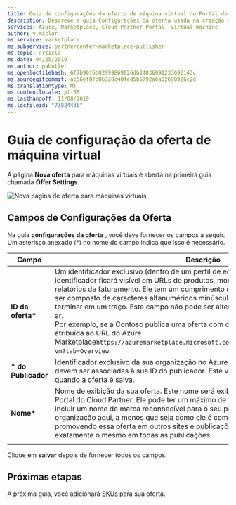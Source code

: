 ```yaml
---
title: Guia de configurações da oferta de máquina virtual no Portal do Cloud Partner para o Azure Marketplace
description: Descreve a guia Configurações da oferta usada na criação de uma oferta de VM do Marketplace do Azure.
services: Azure, Marketplace, Cloud Partner Portal, virtual machine
author: v-miclar
ms.service: marketplace
ms.subservice: partnercenter-marketplace-publisher
ms.topic: article
ms.date: 04/25/2019
ms.author: pabutler
ms.openlocfilehash: 6f7b90f6b02999869026db24836091233692143c
ms.sourcegitcommit: ac56ef07d86328c40fed5b5792a6a02698926c2d
ms.translationtype: MT
ms.contentlocale: pt-BR
ms.lasthandoff: 11/08/2019
ms.locfileid: "73824436"
---
```

# <a name="virtual-machine-offer-settings-tab"></a>Guia de configuração da oferta de máquina virtual

A página **Nova oferta** para máquinas virtuais é aberta na primeira guia chamada **Offer Settings**.  

![Nova página de oferta para máquinas virtuais](./media/publishvm_004.png)


## <a name="offer-settings-fields"></a>Campos de Configurações da Oferta

Na guia **configurações da oferta** , você deve fornecer os campos a seguir.  Um asterisco anexado (*) no nome do campo indica que isso é necessário. 

|  **Campo**       |     **Descrição**                                                          |
|  ---------       |     ---------------                                                          |
| **ID da oferta\***   | Um identificador exclusivo (dentro de um perfil de editor) para a oferta. Esse identificador ficará visível em URLs de produtos, modelos do Azure Resource Manager e relatórios de faturamento. Ele tem um comprimento máximo de 50 caracteres, só pode ser composto de caracteres alfanuméricos minúsculos e traços (-), mas não pode terminar em um traço. Este campo não pode ser alterado depois que uma oferta entra no ar. <br> Por exemplo, se a Contoso publica uma oferta com o ID de oferta **sample-vm**, ela é atribuída ao URL do Azure Marketplace`https://azuremarketplace.microsoft.com/marketplace/apps/contoso.sample-vm?tab=Overview`. |
| **\* do Publicador**  | Identificador exclusivo da sua organização no Azure Marketplace. Todas as suas ofertas devem ser associadas à sua ID do publicador. Este valor não pode ser modificado quando a oferta é salva. |
| **Nome\***       | Nome de exibição da sua oferta. Este nome será exibido no Azure Marketplace e no Portal do Cloud Partner. Ele pode ter um máximo de 50 caracteres. A orientação aqui é incluir um nome de marca reconhecível para o seu produto. Não inclua o nome da sua organização aqui, a menos que seja como ele é comercializado. Se você estiver promovendo essa oferta em outros sites e publicações, verifique se o nome é exatamente o mesmo em todas as publicações. |
|   |   |
 
Clique em **salvar** depois de fornecer todos os campos. 


## <a name="next-steps"></a>Próximas etapas

A próxima guia, você adicionará [SKUs](./cpp-skus-tab.md) para sua oferta.
